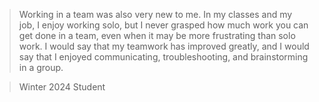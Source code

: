 > Working in a team was also very new to me. In my classes and my job, I enjoy working solo,
but I never grasped how much work you can get done in a team, even when it may be more
frustrating than solo work. I would say that my teamwork has improved greatly, and I would say
that I enjoyed communicating, troubleshooting, and brainstorming in a group.

> Winter 2024 Student 
